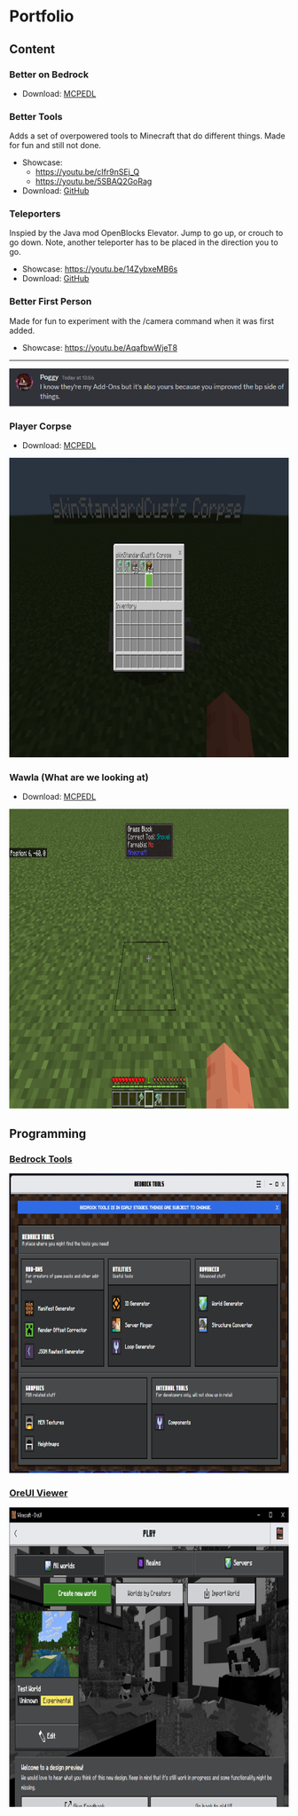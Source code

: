 # Portfolio
## Content
### Better on Bedrock
- Download: [MCPEDL](https://mcpedl.com/better-on-bedrock/)

### Better Tools
Adds a set of overpowered tools to Minecraft that do different things.
Made for fun and still not done.
- Showcase:
  - https://youtu.be/cIfr9nSEj_Q
  - https://youtu.be/5SBAQ2GoRag
- Download: [GitHub](https://github.com/DarkGamerYT/portfolio/releases/download/Initial/Better.Tools-v1.0.0.mcaddon)

### Teleporters
Inspied by the Java mod OpenBlocks Elevator.
Jump to go up, or crouch to go down. Note, another teleporter has to be placed in the direction you to go.
- Showcase: https://youtu.be/14ZybxeMB6s
- Download: [GitHub](https://github.com/DarkGamerYT/portfolio/releases/download/Initial/Teleporters-v1.0.0.mcaddon)

### Better First Person
Made for fun to experiment with the /camera command when it was first added.
- Showcase: https://youtu.be/AqafbwWjeT8

---
<img src="./assets/poggy.png">

### Player Corpse
- Download: [MCPEDL](https://mcpedl.com/player-corpse/)
<img src="./assets/corpse.png" width="960" height="540">

### Wawla (What are we looking at)
- Download: [MCPEDL](https://mcpedl.com/poggys-whats-that-tooltip-add-on/)
<img src="./assets/wawla.png" width="960" height="540">

## Programming
### [Bedrock Tools](https://github.com/DarkGamerYT/Bedrock-Tools)
<img src="./assets/external/bedrocktools.png" width="960" height="540">

### [OreUI Viewer](https://github.com/DarkGamerYT/OreUI-Viewer)
<img src="./assets/external/oreui.png" width="960" height="540">
